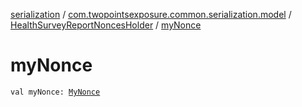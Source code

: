 [serialization](../../index.md) / [com.twopointsexposure.common.serialization.model](../index.md) / [HealthSurveyReportNoncesHolder](index.md) / [myNonce](./my-nonce.md)

# myNonce

`val myNonce: `[`MyNonce`](../-my-nonce/index.md)
